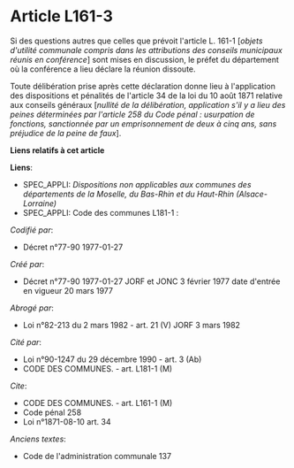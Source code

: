 # Article L161-3

Si des questions autres que celles que prévoit l'article L. 161-1 [*objets d'utilité communale compris dans les attributions
des conseils municipaux réunis en conférence*] sont mises en discussion, le préfet du département où la conférence a lieu
déclare la réunion dissoute.

Toute délibération prise après cette déclaration donne lieu à l'application des dispositions et pénalités de l'article 34 de
la loi du 10 août 1871 relative aux conseils généraux [*nullité de la délibération, application s'il y a lieu des peines
déterminées par l'article 258 du Code pénal : usurpation de fonctions, sanctionnée par un emprisonnement de deux à cinq ans,
sans préjudice de la peine de faux*].

**Liens relatifs à cet article**

**Liens**:

  - SPEC_APPLI: *Dispositions non applicables aux communes des départements de la Moselle, du Bas-Rhin et du Haut-Rhin (Alsace-Lorraine)*
  - SPEC_APPLI: Code des communes L181-1 :

_Codifié par_:

  - Décret n°77-90 1977-01-27

_Créé par_:

  - Décret n°77-90 1977-01-27 JORF et JONC 3 février 1977 date d'entrée en vigueur 20 mars 1977

_Abrogé par_:

  - Loi n°82-213 du 2 mars 1982 - art. 21 (V) JORF 3 mars 1982

_Cité par_:

  - Loi n°90-1247 du 29 décembre 1990 - art. 3 (Ab)
  - CODE DES COMMUNES. - art. L181-1 (M)

_Cite_:

  - CODE DES COMMUNES. - art. L161-1 (M)
  - Code pénal 258
  - Loi n°1871-08-10 art. 34

_Anciens textes_:

  - Code de l'administration communale 137
